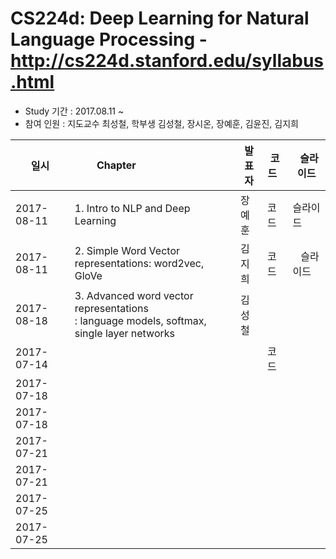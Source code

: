 # CS224d: Deep Learning for Natural Language Processing - http://cs224d.stanford.edu/syllabus.html

- Study 기간 : 2017.08.11 ~
- 참여 인원 : 지도교수 최성철, 학부생 김성철, 장시온, 장예훈, 김윤진, 김지희


|     일시     | Chapter                                            |발표자  | 코드   |    슬라이드  |
|--------------|----------------------------------------------------|-------|--------|-------------|
|2017-08-11    | 1. Intro to NLP and Deep Learning|장예훈|코드|슬라이드|
|2017-08-11    | 2. Simple Word Vector representations: word2vec, GloVe|김지희| 코드   |   슬라이드   |
|2017-08-18    | 3. Advanced word vector representations<br>: language models, softmax, single layer networks|김성철  | |  |
|2017-07-14    | || 코드   |   |
|2017-07-18    | ||||
|2017-07-18    | | | |  |
|2017-07-21    | | |   |   |
|2017-07-21    | | |   |    |
|2017-07-25    | |  |    |      |
|2017-07-25    | |  |   |      |
